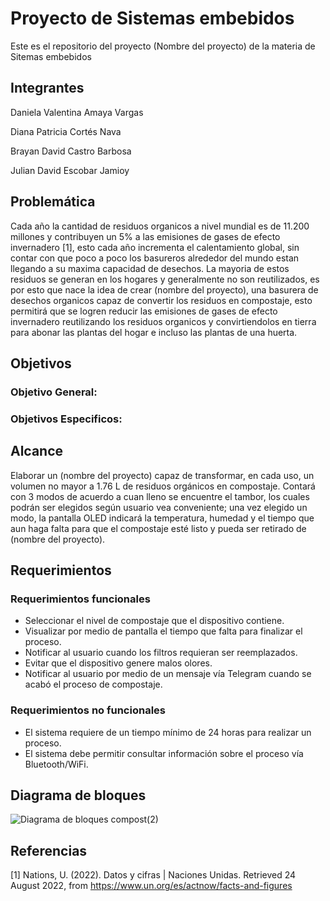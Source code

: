 # Proyecto de Sistemas embebidos
Este es el repositorio del proyecto (Nombre del proyecto) de la materia de Sitemas embebidos 

## Integrantes
Daniela Valentina Amaya Vargas

Diana Patricia Cortés Nava

Brayan David Castro Barbosa

Julian David Escobar Jamioy

## Problemática
Cada año la cantidad de residuos organicos a nivel mundial es de 11.200 millones y contribuyen un 5% a las emisiones de gases de efecto invernadero [1], esto cada año incrementa el calentamiento global, sin contar con que poco a poco los basureros alrededor del mundo estan llegando a su maxima capacidad de desechos. La mayoria de estos residuos se generan en los hogares y generalmente no son reutilizados, es por esto que nace la idea de crear (nombre del proyecto), una basurera de desechos organicos capaz de convertir los residuos en compostaje, esto permitirá que se logren reducir las emisiones de gases de efecto invernadero reutilizando los residuos organicos y convirtiendolos en tierra para abonar las plantas del hogar e incluso las plantas de una huerta.

## Objetivos
### Objetivo General:
### Objetivos Especificos:

## Alcance
Elaborar un (nombre del proyecto) capaz de transformar, en cada uso, un volumen no mayor a 1.76 L de residuos orgánicos en compostaje. Contará con 3 modos de acuerdo a cuan lleno se encuentre el tambor, los cuales podrán ser elegidos según usuario vea conveniente; una vez elegido un modo, la pantalla OLED indicará la temperatura, humedad y el tiempo que aun haga falta para que el compostaje esté listo y pueda ser retirado de (nombre del proyecto). 

## Requerimientos

### Requerimientos funcionales

* Seleccionar el nivel de compostaje que el dispositivo contiene.
* Visualizar por medio de pantalla el tiempo que falta para finalizar el proceso.
* Notificar al usuario cuando los filtros requieran ser reemplazados. 
* Evitar que el dispositivo genere malos olores.
* Notificar al usuario por medio de un mensaje vía Telegram cuando se acabó el proceso de compostaje.

### Requerimientos no funcionales

* El sistema requiere de un tiempo mínimo de 24 horas para realizar un proceso.
* El sistema debe permitir consultar información sobre el proceso vía Bluetooth/WiFi.



## Diagrama de bloques

![Diagrama de bloques compost(2)](https://user-images.githubusercontent.com/92388558/187092891-f2678916-125e-4c9e-a82b-d6b26aae57cc.png)

## Referencias
[1] Nations, U. (2022). Datos y cifras | Naciones Unidas. Retrieved 24 August 2022, from https://www.un.org/es/actnow/facts-and-figures
